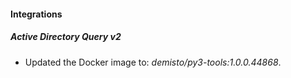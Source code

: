 #### Integrations
##### Active Directory Query v2
- Updated the Docker image to: *demisto/py3-tools:1.0.0.44868*.
